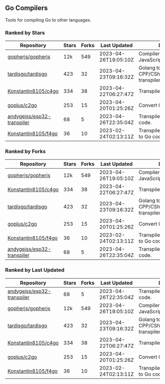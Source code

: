 ## Go Compilers

Tools for compiling Go to other languages.

### Ranked by Stars

| Repository | Stars | Forks | Last Updated | Description | 
|------------|-------|-------|--------------|-------------|
| [gopherjs/gopherjs](https://github.com/gopherjs/gopherjs) | 12k | 549 | 2023-04-26T19:05:10Z |  Compiler from Go to JavaScript. |
| [tardisgo/tardisgo](https://github.com/tardisgo/tardisgo) | 423 | 32 | 2023-04-23T09:16:32Z |  Golang to Haxe to CPP/CSharp/Java/JavaScript transpiler. |
| [Konstantin8105/c4go](https://github.com/Konstantin8105/c4go) | 334 | 38 | 2023-04-22T06:27:47Z |  Transpile C code to Go code. |
| [goplus/c2go](https://github.com/goplus/c2go) | 253 | 15 | 2023-04-20T01:25:26Z |  Convert C code to Go code. |
| [andygeiss/esp32-transpiler](https://github.com/andygeiss/esp32-transpiler) | 68 | 5 | 2023-04-26T22:35:04Z |  Transpile Go into Arduino code. |
| [Konstantin8105/f4go](https://github.com/Konstantin8105/f4go) | 36 | 10 | 2023-02-24T02:13:11Z |  Transpile FORTRAN 77 code to Go code. |

### Ranked by Forks

| Repository | Stars | Forks | Last Updated | Description | 
|------------|-------|-------|--------------|-------------|
| [gopherjs/gopherjs](https://github.com/gopherjs/gopherjs) | 12k | 549 | 2023-04-26T19:05:10Z |  Compiler from Go to JavaScript. |
| [Konstantin8105/c4go](https://github.com/Konstantin8105/c4go) | 334 | 38 | 2023-04-22T06:27:47Z |  Transpile C code to Go code. |
| [tardisgo/tardisgo](https://github.com/tardisgo/tardisgo) | 423 | 32 | 2023-04-23T09:16:32Z |  Golang to Haxe to CPP/CSharp/Java/JavaScript transpiler. |
| [goplus/c2go](https://github.com/goplus/c2go) | 253 | 15 | 2023-04-20T01:25:26Z |  Convert C code to Go code. |
| [Konstantin8105/f4go](https://github.com/Konstantin8105/f4go) | 36 | 10 | 2023-02-24T02:13:11Z |  Transpile FORTRAN 77 code to Go code. |
| [andygeiss/esp32-transpiler](https://github.com/andygeiss/esp32-transpiler) | 68 | 5 | 2023-04-26T22:35:04Z |  Transpile Go into Arduino code. |

### Ranked by Last Updated

| Repository | Stars | Forks | Last Updated | Description | 
|------------|-------|-------|--------------|-------------|
| [andygeiss/esp32-transpiler](https://github.com/andygeiss/esp32-transpiler) | 68 | 5 | 2023-04-26T22:35:04Z |  Transpile Go into Arduino code. |
| [gopherjs/gopherjs](https://github.com/gopherjs/gopherjs) | 12k | 549 | 2023-04-26T19:05:10Z |  Compiler from Go to JavaScript. |
| [tardisgo/tardisgo](https://github.com/tardisgo/tardisgo) | 423 | 32 | 2023-04-23T09:16:32Z |  Golang to Haxe to CPP/CSharp/Java/JavaScript transpiler. |
| [Konstantin8105/c4go](https://github.com/Konstantin8105/c4go) | 334 | 38 | 2023-04-22T06:27:47Z |  Transpile C code to Go code. |
| [goplus/c2go](https://github.com/goplus/c2go) | 253 | 15 | 2023-04-20T01:25:26Z |  Convert C code to Go code. |
| [Konstantin8105/f4go](https://github.com/Konstantin8105/f4go) | 36 | 10 | 2023-02-24T02:13:11Z |  Transpile FORTRAN 77 code to Go code. |

